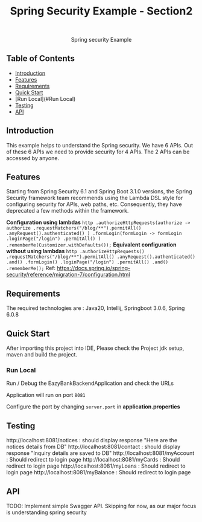 <h1 align="center"> Spring Security Example - Section2 </h1> <br>

<p align="center">
  Spring security Example
</p>


## Table of Contents

- [Introduction](#introduction)
- [Features](#features)
- [Requirements](#requirements)
- [Quick Start](#quick-start)
- [Run Local](#Run Local)
- [Testing](#testing)
- [API](#requirements)




## Introduction

This example helps to understand the Spring security. We have 6 APIs. Out of these 6 APIs we need to provide security for 4 APIs. 
The 2 APIs can be accessed by anyone.

## Features

Starting from Spring Security 6.1 and Spring Boot 3.1.0 versions, the Spring Security framework team recommends using the Lambda DSL style for configuring security for APIs, web paths, etc. Consequently, they have deprecated a few methods within the framework.

**Configuration using lambdas**
`http
    .authorizeHttpRequests(authorize -> authorize
    .requestMatchers("/blog/**").permitAll()
    .anyRequest().authenticated()
    )
    .formLogin(formLogin -> formLogin
    .loginPage("/login")
    .permitAll()
    )
    .rememberMe(Customizer.withDefaults());`
**Equivalent configuration without using lambdas**
`http
    .authorizeHttpRequests()
    .requestMatchers("/blog/**").permitAll()
    .anyRequest().authenticated()
    .and()
    .formLogin()
    .loginPage("/login")
    .permitAll()
    .and()
    .rememberMe();`
Ref: https://docs.spring.io/spring-security/reference/migration-7/configuration.html

## Requirements
The required technologies are : Java20, Intellij, Springboot 3.0.6, Spring 6.0.8

## Quick Start
After importing this project into IDE, Please check the Project jdk setup, maven and build the project.

### Run Local
Run / Debug the EazyBankBackendApplication and check the URLs

Application will run on port `8081`

Configure the port by changing `server.port` in __application.properties__

## Testing
http://localhost:8081/notices : should display response "Here are the notices details from DB"
http://localhost:8081/contact : should display response "Inquiry details are saved to DB"
http://localhost:8081/myAccount : Should redirect to login page
http://localhost:8081/myCards : Should redirect to login page
http://localhost:8081/myLoans : Should redirect to login page
http://localhost:8081/myBalance : Should redirect to login page


## API
TODO: Implement simple Swagger API. 
Skipping for now, as our major focus is understanding spring security
